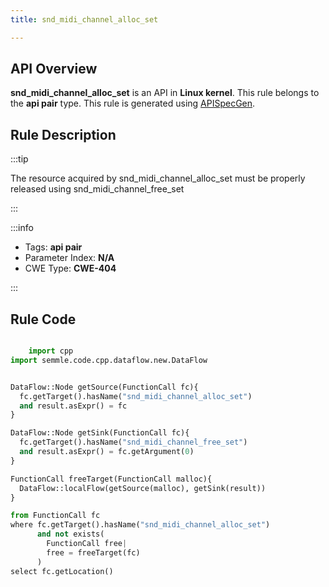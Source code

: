```yaml
---
title: snd_midi_channel_alloc_set

---
```



## API Overview
**snd_midi_channel_alloc_set** is an API in **Linux kernel**. This rule belongs to the **api pair** type. This rule is generated using [APISpecGen](../../tools/APISpecGen).
## Rule Description

:::tip

The resource acquired by snd_midi_channel_alloc_set must be properly released using snd_midi_channel_free_set

:::

:::info

- Tags: **api pair**
- Parameter Index: **N/A**
- CWE Type: **CWE-404**

:::

## Rule Code
```python

    import cpp
import semmle.code.cpp.dataflow.new.DataFlow


DataFlow::Node getSource(FunctionCall fc){
  fc.getTarget().hasName("snd_midi_channel_alloc_set")
  and result.asExpr() = fc
}

DataFlow::Node getSink(FunctionCall fc){
  fc.getTarget().hasName("snd_midi_channel_free_set")
  and result.asExpr() = fc.getArgument(0)
}

FunctionCall freeTarget(FunctionCall malloc){
  DataFlow::localFlow(getSource(malloc), getSink(result))
}

from FunctionCall fc
where fc.getTarget().hasName("snd_midi_channel_alloc_set")
      and not exists(
        FunctionCall free| 
        free = freeTarget(fc)
      )
select fc.getLocation()

    
```